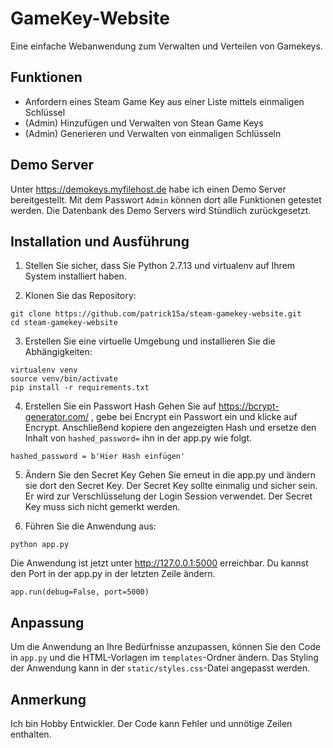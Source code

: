# GameKey-Website

Eine einfache Webanwendung zum Verwalten und Verteilen von Gamekeys.

## Funktionen

- Anfordern eines Steam Game Key aus einer Liste mittels einmaligen Schlüssel
- (Admin) Hinzufügen und Verwalten von Stean Game Keys
- (Admin) Generieren und Verwalten von einmaligen Schlüsseln

## Demo Server
Unter https://demokeys.myfilehost.de habe ich einen Demo Server bereitgestellt. Mit dem Passwort `Admin` können dort alle Funktionen getestet werden.
Die Datenbank des Demo Servers wird Stündlich zurückgesetzt.

## Installation und Ausführung

1. Stellen Sie sicher, dass Sie Python 2.7.13 und virtualenv auf Ihrem System installiert haben.

2. Klonen Sie das Repository:
```
git clone https://github.com/patrick15a/steam-gamekey-website.git
cd steam-gamekey-website
```

3. Erstellen Sie eine virtuelle Umgebung und installieren Sie die Abhängigkeiten:
```
virtualenv venv
source venv/bin/activate
pip install -r requirements.txt
```

4. Erstellen Sie ein Passwort Hash
Gehen Sie auf https://bcrypt-generator.com/ , gebe bei Encrypt ein Passwort ein und klicke auf Encrypt.
Anschließend kopiere den angezeigten Hash und ersetze den Inhalt von `hashed_password=` ihn in der app.py wie folgt.
```
hashed_password = b'Hier Hash einfügen'
```


5. Ändern Sie den Secret Key
Gehen Sie erneut in die app.py und ändern sie dort den Secret Key.
Der Secret Key sollte einmalig und sicher sein. Er wird zur Verschlüsselung der Login Session verwendet.
Der Secret Key muss sich nicht gemerkt werden.

6. Führen Sie die Anwendung aus:
```
python app.py
```

Die Anwendung ist jetzt unter http://127.0.0.1:5000 erreichbar.
Du kannst den Port in der app.py in der letzten Zeile ändern.
```
app.run(debug=False, port=5000)
```


## Anpassung
Um die Anwendung an Ihre Bedürfnisse anzupassen, können Sie den Code in `app.py` und die HTML-Vorlagen im `templates`-Ordner ändern. Das Styling der Anwendung kann in der `static/styles.css`-Datei angepasst werden.

## Anmerkung
Ich bin Hobby Entwickler. Der Code kann Fehler und unnötige Zeilen enthalten.
